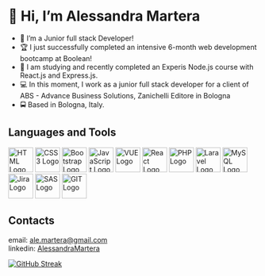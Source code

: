 # 👋 Hi, I’m Alessandra Martera
- 🔭 I’m a Junior full stack Developer!
- 🏆 I just successfully completed an intensive 6-month web development bootcamp at Boolean!
- 🌱 I am studying and recently completed an Experis Node.js course with React.js and Express.js.
- 💻 In this moment, I work as a junior full stack developer for a client of ABS - Advance Business Solutions, Zanichelli Editore in Bologna
- 🚍 Based in Bologna, Italy.

## Languages and Tools

<a href="https://developer.mozilla.org/en-US/docs/Glossary/HTML5" target="_blank"><img src="https://cdn.worldvectorlogo.com/logos/html-1.svg" alt="HTML Logo" width="50" height="50"/></a>
<a href="https://www.w3schools.com/css/" target="_blank"><img src="https://cdn.worldvectorlogo.com/logos/css-3.svg" alt="CSS3 Logo" width="50" height="50"/></a>
<a href="https://getbootstrap.com" target="_blank"><img src="https://cdn.worldvectorlogo.com/logos/bootstrap-5-1.svg" alt="Bootstrap Logo" width="50" height="50"/></a>
<a href="https://developer.mozilla.org/en-US/docs/Web/JavaScript" target="_blank"><img src="https://cdn.worldvectorlogo.com/logos/javascript-1.svg" alt="JavaScript Logo" width="50" height="50"/></a>
<a href="https://vuejs.org/" target="_blank"><img src="https://cdn.worldvectorlogo.com/logos/vue-9.svg" alt="VUE Logo" width="50" height="50"/></a>
<a href="https://reactjs.org/" target="_blank"><img src="https://cdn.worldvectorlogo.com/logos/react-1.svg" alt="React Logo" width="50" height="50"/></a>
<a href="https://www.php.net" target="_blank"><img src="https://cdn.worldvectorlogo.com/logos/php-1.svg" alt="PHP Logo" width="50" height="50"/></a>
<a href="https://laravel.com/" target="_blank"><img src="https://cdn.worldvectorlogo.com/logos/laravel-1.svg" alt="Laravel Logo" width="50" height="50"/></a>
<a href="https://www.mysql.com/" target="_blank"><img src="https://cdn.worldvectorlogo.com/logos/mysql-6.svg" alt="MySQL Logo" width="50" height="50"/></a>
<a href="https://www.atlassian.com/software/jira" target="_blank"><img src="https://cdn.worldvectorlogo.com/logos/jira-3.svg" alt="Jira Logo" width="50" height="50"/></a>
<a href="https://bitbucket.org/product" target="_blank"><img src="https://cdn.worldvectorlogo.com/logos/bitbucket-icon.svg" alt="SAS Logo" width="50" height="50"/></a>
<a href="https://git-scm.com/" target="_blank"><img src="https://cdn.worldvectorlogo.com/logos/git-icon.svg" alt="GIT Logo" width="50" height="50"/></a>

## Contacts
email: ale.martera@gmail.com <br>
linkedin: [AlessandraMartera](https://www.linkedin.com/public-profile/settings?trk=d_flagship3_profile_self_view_public_profile)

[![GitHub Streak](https://streak-stats.demolab.com?user=AlessandraMartera&theme=tokyonight_duo&date_format=j%20M%5B%20Y%5D)](https://git.io/streak-stats)

<!---
AlessandraMartera/AlessandraMartera is a ✨ special ✨ repository because its `README.md` (this file) appears on your GitHub profile.
You can click the Preview link to take a look at your changes.
--->
